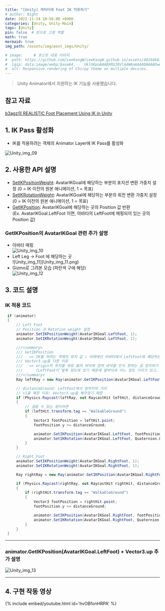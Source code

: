 ```yaml
---
title: "[Unity] 캐릭터에 Foot IK 적용하기"
# author: Night
date: 2022-11-24 10:56:00 +0900
categories: [Unity, Unity-Main]
tags: [Unity]
pin: false  # 핀으로 고정 역할
math: true
mermaid: true
img_path: /assets/img/post_imgs/Unity/

# image:     # 포스트 대표 이미지
#  path: https://github.com/LeeKangW/LeeKangW.github.io/assets/48194683/7e5b8251-2544-4eea-b702-ad59aa404e9e
#  lqip: data:image/webp;base64,    UklGRpoAAABXRUJQVlA4WAoAAAAQAAAADwAABwAAQUxQSDIAAAARL0AmbZurmr57yyIiqE8oiG0bejIYEQTgqiDA9vqnsUSI6H+oAERp2HZ65qP/VIAWAFZQOCBCAAAA8AEAnQEqEAAIAAVAfCWkAALp8sF8rgRgAP7o9FDvMCkMde9PK7euH5M1m6VWoDXf2FkP3BqV0ZYbO6NA/VFIAAAA
#  alt: Responsive rendering of Chirpy theme on multiple devices.
---
```


> Unity Animator에서 지원하는 IK 기능을 사용했습니다.

## 참고 자료
[b3agz의 REALISTIC Foot Placement Using IK in Unity](https://youtu.be/rGB1ipH6DrM)

## 1\. IK Pass 활성화

-   IK를 적용하려는 객체의 Animator Layer에 IK Pass를 활성화

![Unity_img_09](Unity_img_09.png)

## 2\. 사용한 API 설명

-   [SetIKPositionWeight](https://docs.unity3d.com/ScriptReference/Animator.SetIKPositionWeight.html): AvatarIKGoal에 해당하는 부분의 포지션 변환 가중치 설정 (0 = IK 이전의 원본 애니메이션, 1 = 목표)
-   [SetIKRotationWeight](https://docs.unity3d.com/ScriptReference/Animator.SetIKRotationWeight.html): AvatarIKGoal에 해당하는 부분의 회전 변환 가중치 설정 (0 = IK 이전의 원본 애니메이션, 1 = 목표)
-   [GetIKPosition](https://docs.unity3d.com/ScriptReference/Animator.GetIKPosition.html): AvatarIKGoal에 해당하는 곳의 Position 값 반환  
    (Ex. AvatarIKGoal.LeftFoot 이면, 아바타의 LeftFoot에 매핑되어 있는 곳의 Position 값)

### GetIKPosition의 AvatarIKGoal 관련 추가 설명

-   아바타 매핑  
    ![Unity_img_10](Unity_img_10.png)
-   Left Leg -> Foot 에 해당하는 곳  
    ![Unity_img_11][Unity_img_11.png)
-   Gizmo로 그려본 모습 (파란색 구에 해당)  
    ![Unity_img_12](Unity_img_12.png)

## 3\. 코드 설명

### IK 적용 코드

```cs
 if (animator)
 {
     // Left Foot
     // Position 과 Rotation weight 설정
     animator.SetIKPositionWeight(AvatarIKGoal.LeftFoot, 1);
     animator.SetIKRotationWeight(AvatarIKGoal.LeftFoot, 1);

     ///<summary>
     /// GetIKPosition 
     ///   => IK를 하려는 객체의 위치 값 ( 아래에선 아바타에서 LeftFoot에 해당하는 객체의 위치 값 )
     /// Vector3.up을 더한 이유 
     ///   => origin의 위치를 위로 올려 바닥에 겹쳐 바닥을 인식 못하는 걸 방지하기 위해
     ///      (LeftFoot이 발목 정도에 있기 때문에 발바닥과 어느 정도 거리가 있고, Vector3.up을 더해주지 않으면 발목 기준으로 처리가 되어 발 일부가 바닥에 들어간다.)
     ///</summary>
     Ray leftRay = new Ray(animator.GetIKPosition(AvatarIKGoal.LeftFoot) + Vector3.up, Vector3.down);

     // distanceGround: LeftFoot에서 땅까지의 거리
     // +1을 해준 이유: Vector3.up을 해주었기 때문
     if (Physics.Raycast(leftRay, out RaycastHit leftHit, distanceGround + 1f, layerMask))
     {
         // 걸을 수 있는 땅이라면
         if (leftHit.transform.tag == "WalkableGround")
         {
             Vector3 footPosition = leftHit.point;
             footPosition.y += distanceGround;

             animator.SetIKPosition(AvatarIKGoal.LeftFoot, footPosition);
             animator.SetIKRotation(AvatarIKGoal.LeftFoot, Quaternion.LookRotation(transform.forward, leftHit.normal));
         }
     }

     // Right Foot
     animator.SetIKPositionWeight(AvatarIKGoal.RightFoot, 1);
     animator.SetIKRotationWeight(AvatarIKGoal.RightFoot, 1);

     Ray rightRay = new Ray(animator.GetIKPosition(AvatarIKGoal.RightFoot) + Vector3.up, Vector3.down);

     if (Physics.Raycast(rightRay, out RaycastHit rightHit, distanceGround + 1f, layerMask))
     {
         if (rightHit.transform.tag == "WalkableGround")
         {
             Vector3 footPosition = rightHit.point;
             footPosition.y += distanceGround;

             animator.SetIKPosition(AvatarIKGoal.RightFoot, footPosition);
             animator.SetIKRotation(AvatarIKGoal.RightFoot, Quaternion.LookRotation(transform.forward, rightHit.normal));
         }
     }
 }
```

---

### animator.GetIKPosition(AvatarIKGoal.LeftFoot) + Vector3.up 추가 설명

![Unity_img_13](Unity_img_13.png)

---

## 4\. 구현 작동 영상

{% include embed/youtube.html id='hvOBfonHRPA' %}
